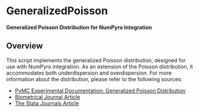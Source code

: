 # GeneralizedPoisson

**Generalized Poisson Distribution for NumPyro Integration**  

## Overview  
This script implements the generalized Poisson distribution, designed for use with NumPyro integration. As an extension of the Poisson distribution, it accommodates both underdispersion and overdispersion. For more information about the distribution, please refer to the following sources:  
- [PyMC Experimental Documentation: Generalized Poisson Distribution](https://www.pymc.io/projects/experimental/en/stable/generated/pymc_experimental.distributions.GeneralizedPoisson.html#generalizedpoisson)  
- [Biometrical Journal Article](https://onlinelibrary.wiley.com/doi/10.1002/bimj.200410102)  
- [The Stata Journals Article](https://journals.sagepub.com/doi/pdf/10.1177/1536867X1201200412)  
